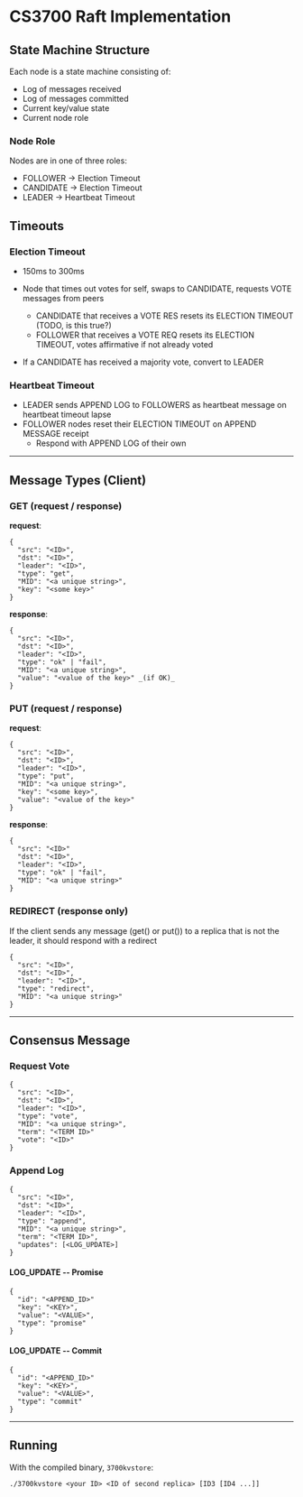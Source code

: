 # CS3700 Raft Implementation

## State Machine Structure

Each node is a state machine consisting of:
- Log of messages received
- Log of messages committed
- Current key/value state
- Current node role



### Node Role

Nodes are in one of three roles:
- FOLLOWER  -> Election Timeout
- CANDIDATE -> Election Timeout
- LEADER    -> Heartbeat Timeout

## Timeouts

### Election Timeout

- 150ms to 300ms
- Node that times out votes for self, swaps to CANDIDATE, requests VOTE messages from peers
  - CANDIDATE that receives a VOTE RES resets its ELECTION TIMEOUT (TODO, is this true?)
  - FOLLOWER that receives a VOTE REQ resets its ELECTION TIMEOUT, votes affirmative if not already voted

- If a CANDIDATE has received a majority vote, convert to LEADER

### Heartbeat Timeout

- LEADER sends APPEND LOG to FOLLOWERS as heartbeat message on heartbeat timeout lapse
- FOLLOWER nodes reset their ELECTION TIMEOUT on APPEND MESSAGE receipt
  - Respond with APPEND LOG of their own

---

## Message Types (Client)

### GET (request / response)

**request**:
```
{
  "src": "<ID>",
  "dst": "<ID>",
  "leader": "<ID>",
  "type": "get",
  "MID": "<a unique string>",
  "key": "<some key>"
}
```

**response**:
```
{
  "src": "<ID>",
  "dst": "<ID>",
  "leader": "<ID>",
  "type": "ok" | "fail",
  "MID": "<a unique string>",
  "value": "<value of the key>" _(if OK)_
}
```

### PUT (request / response)

**request**:
```
{
  "src": "<ID>",
  "dst": "<ID>",
  "leader": "<ID>",
  "type": "put",
  "MID": "<a unique string>",
  "key": "<some key>",
  "value": "<value of the key>"
}
```

**response**:
```
{
  "src": "<ID>" 
  "dst": "<ID>",
  "leader": "<ID>",
  "type": "ok" | "fail", 
  "MID": "<a unique string>"
}
```

### REDIRECT (response only)

If the client sends any message (get() or put()) to a replica that is not the leader, it should respond with a redirect

```
{
  "src": "<ID>",
  "dst": "<ID>",
  "leader": "<ID>",
  "type": "redirect",
  "MID": "<a unique string>"
}
```

---

## Consensus Message

### Request Vote

```
{
  "src": "<ID>",
  "dst": "<ID>",
  "leader": "<ID>",
  "type": "vote",
  "MID": "<a unique string>",
  "term": "<TERM ID>"
  "vote": "<ID>"
}
```

### Append Log

```
{
  "src": "<ID>",
  "dst": "<ID>",
  "leader": "<ID>",
  "type": "append",
  "MID": "<a unique string>",
  "term": "<TERM ID>",
  "updates": [<LOG_UPDATE>]
}
```

#### LOG_UPDATE -- Promise

```
{
  "id": "<APPEND_ID>"
  "key": "<KEY>",
  "value": "<VALUE>",
  "type": "promise"
}
```

#### LOG_UPDATE -- Commit

```
{
  "id": "<APPEND_ID>"
  "key": "<KEY>",
  "value": "<VALUE>",
  "type": "commit"
}
```

---

## Running

With the compiled binary, `3700kvstore`:

```
./3700kvstore <your ID> <ID of second replica> [ID3 [ID4 ...]]
```


